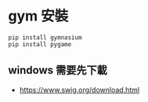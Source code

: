 # gym 安裝

    pip install gymnasium
    pip install pygame    


## windows 需要先下載

* https://www.swig.org/download.html
